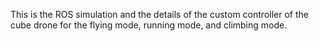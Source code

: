 This is the ROS simulation and the details of the custom controller of the cube drone for the flying mode, running mode, and climbing mode.
